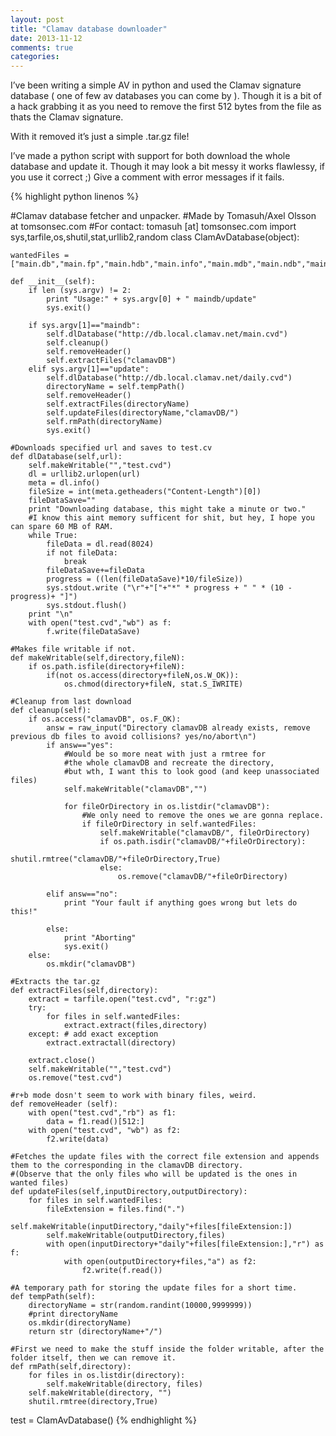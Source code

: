 ```yaml
---
layout: post
title: "Clamav database downloader"
date: 2013-11-12
comments: true
categories:
---
```


I’ve been writing a simple AV in python and used the Clamav signature database ( one of few av databases you can come by ). Though it is a bit of a hack grabbing it as you need to remove the first 512 bytes from the file as thats the Clamav signature.

With it removed it’s just a simple .tar.gz file!

I’ve made a python script with support for both download the whole database and update it.
Though it may look a bit messy it works flawlessy, if you use it correct ;) Give a comment with error messages if it fails.

{% highlight python linenos %}

#Clamav database fetcher and unpacker.
#Made by Tomasuh/Axel Olsson at tomsonsec.com
#For contact: tomasuh [at] tomsonsec.com
import sys,tarfile,os,shutil,stat,urllib2,random 
class ClamAvDatabase(object):

    wantedFiles = ["main.db","main.fp","main.hdb","main.info","main.mdb","main.ndb","main.zmd"]
 
    def __init__(self):
        if len (sys.argv) != 2:
            print "Usage:" + sys.argv[0] + " maindb/update"
            sys.exit()
 
        if sys.argv[1]=="maindb":
            self.dlDatabase("http://db.local.clamav.net/main.cvd")
            self.cleanup()
            self.removeHeader()
            self.extractFiles("clamavDB")
        elif sys.argv[1]=="update":
            self.dlDatabase("http://db.local.clamav.net/daily.cvd")
            directoryName = self.tempPath()
            self.removeHeader()
            self.extractFiles(directoryName)
            self.updateFiles(directoryName,"clamavDB/")
            self.rmPath(directoryName)
            sys.exit()
 
    #Downloads specified url and saves to test.cv
    def dlDatabase(self,url):
        self.makeWritable("","test.cvd")
        dl = urllib2.urlopen(url)
        meta = dl.info()
        fileSize = int(meta.getheaders("Content-Length")[0])
        fileDataSave=""
        print "Downloading database, this might take a minute or two."
        #I know this aint memory sufficent for shit, but hey, I hope you can spare 60 MB of RAM.
        while True:
            fileData = dl.read(8024)
            if not fileData:
                break
            fileDataSave+=fileData
            progress = ((len(fileDataSave)*10/fileSize))
            sys.stdout.write ("\r"+"["+"*" * progress + " " * (10 - progress)+ "]")
            sys.stdout.flush()
        print "\n"
        with open("test.cvd","wb") as f:
            f.write(fileDataSave)
 
    #Makes file writable if not.
    def makeWritable(self,directory,fileN):
        if os.path.isfile(directory+fileN):
            if(not os.access(directory+fileN,os.W_OK)):
                os.chmod(directory+fileN, stat.S_IWRITE)
 
    #Cleanup from last download
    def cleanup(self):
        if os.access("clamavDB", os.F_OK):
            answ = raw_input("Directory clamavDB already exists, remove previous db files to avoid collisions? yes/no/abort\n")
            if answ=="yes":
                #Would be so more neat with just a rmtree for
                #the whole clamavDB and recreate the directory,
                #but wth, I want this to look good (and keep unassociated files)
                self.makeWritable("clamavDB","")
 
                for fileOrDirectory in os.listdir("clamavDB"):
                    #We only need to remove the ones we are gonna replace.
                    if fileOrDirectory in self.wantedFiles:
                        self.makeWritable("clamavDB/", fileOrDirectory)
                        if os.path.isdir("clamavDB/"+fileOrDirectory):
                            shutil.rmtree("clamavDB/"+fileOrDirectory,True)
                        else:
                            os.remove("clamavDB/"+fileOrDirectory)
 
            elif answ=="no":
                print "Your fault if anything goes wrong but lets do this!"
 
            else:
                print "Aborting"
                sys.exit()
        else:
            os.mkdir("clamavDB")
 
    #Extracts the tar.gz
    def extractFiles(self,directory):
        extract = tarfile.open("test.cvd", "r:gz")
        try:
            for files in self.wantedFiles:
                extract.extract(files,directory)
        except: # add exact exception
            extract.extractall(directory)
 
        extract.close()
        self.makeWritable("","test.cvd")
        os.remove("test.cvd")
 
    #r+b mode dosn't seem to work with binary files, weird.
    def removeHeader (self):
        with open("test.cvd","rb") as f1:
            data = f1.read()[512:]
        with open("test.cvd", "wb") as f2:
            f2.write(data)
 
    #Fetches the update files with the correct file extension and appends them to the corresponding in the clamavDB directory.
    #(Observe that the only files who will be updated is the ones in wanted files)
    def updateFiles(self,inputDirectory,outputDirectory):
        for files in self.wantedFiles:
            fileExtension = files.find(".")
            self.makeWritable(inputDirectory,"daily"+files[fileExtension:])
            self.makeWritable(outputDirectory,files)
            with open(inputDirectory+"daily"+files[fileExtension:],"r") as f:
                with open(outputDirectory+files,"a") as f2:
                    f2.write(f.read())
 
    #A temporary path for storing the update files for a short time.
    def tempPath(self):
        directoryName = str(random.randint(10000,9999999))
        #print directoryName
        os.mkdir(directoryName)
        return str (directoryName+"/")
 
    #First we need to make the stuff inside the folder writable, after the folder itself, then we can remove it.
    def rmPath(self,directory):
        for files in os.listdir(directory):
            self.makeWritable(directory, files)
        self.makeWritable(directory, "")
        shutil.rmtree(directory,True)
 
test = ClamAvDatabase()
{% endhighlight %}

